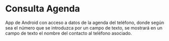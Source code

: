 # Consulta Agenda
 App de Android con acceso a datos de la agenda del teléfono, donde según sea el número que se introduzca por un campo de texto, se mostrará en un campo de texto el nombre del contacto al teléfono asociado.
